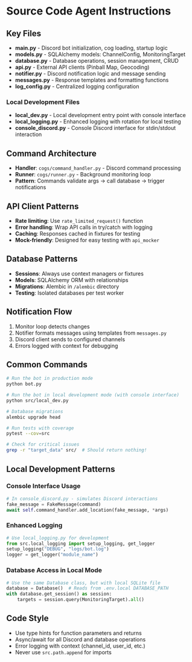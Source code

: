 # Source Code Agent Instructions

## Key Files

- **main.py** - Discord bot initialization, cog loading, startup logic
- **models.py** - SQLAlchemy models: ChannelConfig, MonitoringTarget
- **database.py** - Database operations, session management, CRUD
- **api.py** - External API clients (Pinball Map, Geocoding)
- **notifier.py** - Discord notification logic and message sending
- **messages.py** - Response templates and formatting functions
- **log_config.py** - Centralized logging configuration

### Local Development Files

- **local_dev.py** - Local development entry point with console interface
- **local_logging.py** - Enhanced logging with rotation for local testing
- **console_discord.py** - Console Discord interface for stdin/stdout
  interaction

## Command Architecture

- **Handler**: `cogs/command_handler.py` - Discord command processing
- **Runner**: `cogs/runner.py` - Background monitoring loop
- **Pattern**: Commands validate args → call database → trigger notifications

## API Client Patterns

- **Rate limiting**: Use `rate_limited_request()` function
- **Error handling**: Wrap API calls in try/catch with logging
- **Caching**: Responses cached in fixtures for testing
- **Mock-friendly**: Designed for easy testing with `api_mocker`

## Database Patterns

- **Sessions**: Always use context managers or fixtures
- **Models**: SQLAlchemy ORM with relationships
- **Migrations**: Alembic in `/alembic` directory
- **Testing**: Isolated databases per test worker

## Notification Flow

1. Monitor loop detects changes
2. Notifier formats messages using templates from `messages.py`
3. Discord client sends to configured channels
4. Errors logged with context for debugging

## Common Commands

```bash
# Run the bot in production mode
python bot.py

# Run the bot in local development mode (with console interface)
python src/local_dev.py

# Database migrations
alembic upgrade head

# Run tests with coverage
pytest --cov=src

# Check for critical issues
grep -r "target_data" src/  # Should return nothing!
```

## Local Development Patterns

### Console Interface Usage

```python
# In console_discord.py - simulates Discord interactions
fake_message = FakeMessage(command)
await self.command_handler.add_location(fake_message, *args)
```

### Enhanced Logging

```python
# Use local_logging.py for development
from src.local_logging import setup_logging, get_logger
setup_logging("DEBUG", "logs/bot.log")
logger = get_logger("module_name")
```

### Database Access in Local Mode

```python
# Use the same Database class, but with local SQLite file
database = Database()  # Reads from .env.local DATABASE_PATH
with database.get_session() as session:
    targets = session.query(MonitoringTarget).all()
```

## Code Style

- Use type hints for function parameters and returns
- Async/await for all Discord and database operations
- Error logging with context (channel_id, user_id, etc.)
- Never use `src.path.append` for imports
